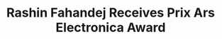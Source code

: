 ---
title : "Rashin Fahandej Receives Prix Ars Electronica Award"
link  : /blog/rashin-fahandej-award-of-distinction-ars-electronica/
feature-position : 1
details : Rashin Fahandej awarded Prix Ars Electronica Award of Distinction in Digital Music and Sound Art for A Father's Lullaby.
---
